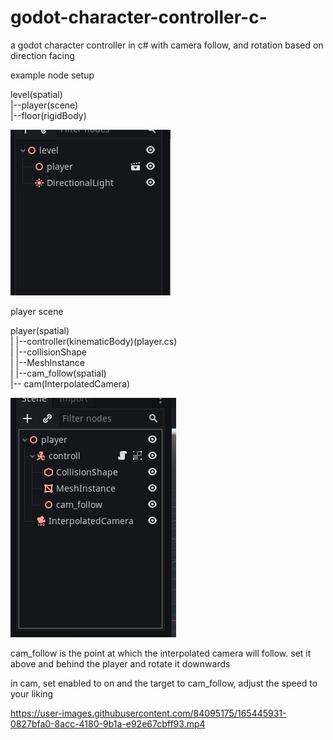 # godot-character-controller-c-
a godot character controller in c# with camera follow, and rotation based on direction facing

example node setup

level(spatial)<br/>
    |--player(scene)<br/>
    |--floor(rigidBody)<br/>
    
  ![alt text](https://github.com/spicylemonade/godot-character-controller-c-/blob/main/unknown.png)

  player scene
  
  player(spatial)<br/>
   |   |--controller(kinematicBody)(player.cs)<br/>
   |   |--collisionShape<br/>
   |   |--MeshInstance<br/>
   |   |--cam_follow(spatial)<br/>
   |-- cam(InterpolatedCamera)<br/>
    
   ![alt text](https://github.com/spicylemonade/godot-character-controller-c-/blob/main/DeepinScreenshot_select-area_20220427011739.png)

   cam_follow is the point at which the interpolated camera will follow. set it above and behind the player and rotate it downwards
   
   in cam, set enabled to on and the target to cam_follow, adjust the speed to your liking





https://user-images.githubusercontent.com/84095175/165445931-0827bfa0-8acc-4180-9b1a-e92e67cbff93.mp4

